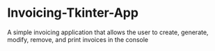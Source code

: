 # Invoicing-Tkinter-App
A simple invoicing application that allows the user to create, generate, modify, remove, and print invoices in the console
